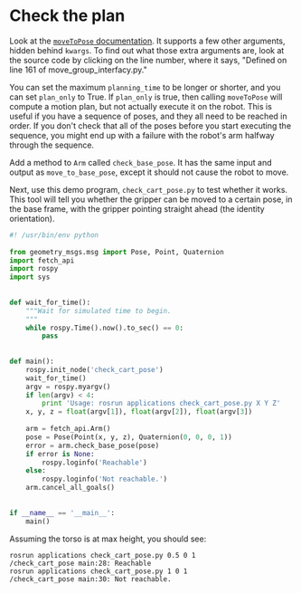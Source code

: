 # Check the plan
Look at the [`moveToPose` documentation](http://docs.ros.org/indigo/api/moveit_python/html/classmoveit__python_1_1move__group__interface_1_1MoveGroupInterface.html#a4dec65c1c9de176d51ee8ff66d941894).
It supports a few other arguments, hidden behind `kwargs`.
To find out what those extra arguments are, look at the source code by clicking on the line number, where it says, "Defined on line 161 of move_group_interfacy.py."

You can set the maximum `planning_time` to be longer or shorter, and you can set `plan_only` to True.
If `plan_only` is true, then calling `moveToPose` will compute a motion plan, but not actually execute it on the robot.
This is useful if you have a sequence of poses, and they all need to be reached in order.
If you don't check that all of the poses before you start executing the sequence, you might end up with a failure with the robot's arm halfway through the sequence.

Add a method to `Arm` called `check_base_pose`.
It has the same input and output as `move_to_base_pose`, except it should not cause the robot to move.

Next, use this demo program, `check_cart_pose.py`  to test whether it works.
This tool will tell you whether the gripper can be moved to a certain pose, in the base frame, with the gripper pointing straight ahead (the identity orientation).
```py
#! /usr/bin/env python
                                                                                     
from geometry_msgs.msg import Pose, Point, Quaternion                                
import fetch_api
import rospy
import sys
        
                                                                                     
def wait_for_time():
    """Wait for simulated time to begin.
    """ 
    while rospy.Time().now().to_sec() == 0:
        pass
        
        
def main():
    rospy.init_node('check_cart_pose')
    wait_for_time()                                                                  
    argv = rospy.myargv()
    if len(argv) < 4:
        print 'Usage: rosrun applications check_cart_pose.py X Y Z'                  
    x, y, z = float(argv[1]), float(argv[2]), float(argv[3])
        
    arm = fetch_api.Arm()
    pose = Pose(Point(x, y, z), Quaternion(0, 0, 0, 1))
    error = arm.check_base_pose(pose)
    if error is None:
        rospy.loginfo('Reachable')
    else:
        rospy.loginfo('Not reachable.') 
    arm.cancel_all_goals()
            
                
if __name__ == '__main__':                                                           
    main()
```

Assuming the torso is at max height, you should see:
```
rosrun applications check_cart_pose.py 0.5 0 1
/check_cart_pose main:28: Reachable
rosrun applications check_cart_pose.py 1 0 1
/check_cart_pose main:30: Not reachable.
```